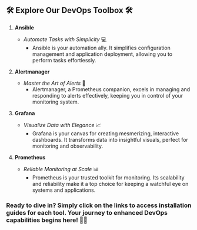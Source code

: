 ## 🛠️ Explore Our DevOps Toolbox 🛠️

1. **Ansible** 
   - *Automate Tasks with Simplicity* 💻
     - Ansible is your automation ally. It simplifies configuration management and application deployment, allowing you to perform tasks effortlessly.

2. **Alertmanager** 
   - *Master the Art of Alerts* 🚨
     - Alertmanager, a Prometheus companion, excels in managing and responding to alerts effectively, keeping you in control of your monitoring system.

3. **Grafana** 
   - *Visualize Data with Elegance* 📈
     - Grafana is your canvas for creating mesmerizing, interactive dashboards. It transforms data into insightful visuals, perfect for monitoring and observability.

4. **Prometheus** 
   - *Reliable Monitoring at Scale* 📊
     - Prometheus is your trusted toolkit for monitoring. Its scalability and reliability make it a top choice for keeping a watchful eye on systems and applications.

### Ready to dive in? Simply click on the links to access installation guides for each tool. Your journey to enhanced DevOps capabilities begins here! 🚀🔧

